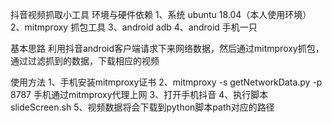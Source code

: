 抖音视频抓取小工具
环境与硬件依赖
1、系统 ubuntu 18.04（本人使用环境） 
2、mitmproxy 抓包工具 
3、android adb 
4、android 手机一只

基本思路
利用抖音android客户端请求下来网络数据，然后通过mitmproxy抓包，通过过滤抓到的数据，下载相应的视频

使用方法
1、手机安装mitmproxy证书 
2、mitmproxy -s getNetworkData.py -p 8787 手机通过mitmproxy代理上网 
3、打开手机抖音 
4、执行脚本slideScreen.sh 
5、视频数据将会下载到python脚本path对应的路径
